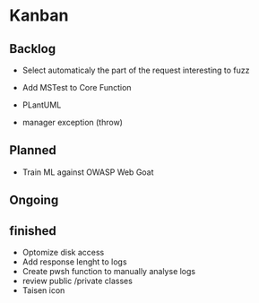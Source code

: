 # Kanban



## Backlog

* Select automaticaly the part of the request interesting to fuzz



* Add MSTest to Core Function

* PLantUML

* manager exception (throw)



## Planned


* Train ML against OWASP Web Goat


## Ongoing




## finished

* Optomize disk access
* Add response lenght to logs
* Create pwsh function to manually analyse logs
* review public /private classes
* Taisen icon

